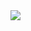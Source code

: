 <a href="https://www.figma.com/proto/I3YkPWKUiZXLNXMXRGD7RZ/Untitled?page-id=0%3A1&node-id=2-49&t=I5dpHWQ9CW0xb2T5-1">
<img src="https://img.shields.io/badge/Figma-F24E1E?style=for-the-badge&logo=figma&logoColor=white"/></a>
